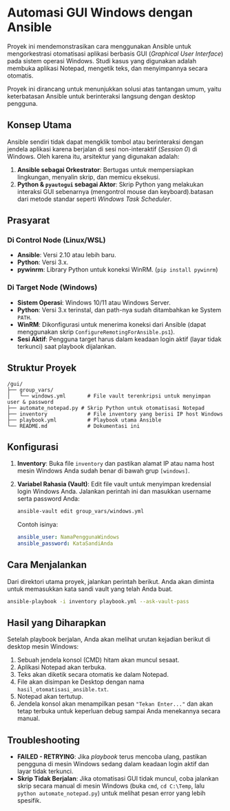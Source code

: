 # Automasi GUI Windows dengan Ansible

Proyek ini mendemonstrasikan cara menggunakan Ansible untuk mengorkestrasi otomatisasi aplikasi berbasis GUI (*Graphical User Interface*) pada sistem operasi Windows. Studi kasus yang digunakan adalah membuka aplikasi Notepad, mengetik teks, dan menyimpannya secara otomatis.

Proyek ini dirancang untuk menunjukkan solusi atas tantangan umum, yaitu keterbatasan Ansible untuk berinteraksi langsung dengan desktop pengguna.

## Konsep Utama

Ansible sendiri tidak dapat mengklik tombol atau berinteraksi dengan jendela aplikasi karena berjalan di sesi non-interaktif (*Session 0*) di Windows. Oleh karena itu, arsitektur yang digunakan adalah:

1.  **Ansible sebagai Orkestrator**: Bertugas untuk mempersiapkan lingkungan, menyalin skrip, dan memicu eksekusi.
2.  **Python & `pyautogui` sebagai Aktor**: Skrip Python yang melakukan interaksi GUI sebenarnya (mengontrol mouse dan keyboard).batasan dari metode standar seperti *Windows Task Scheduler*.

## Prasyarat

### Di Control Node (Linux/WSL)
* **Ansible**: Versi 2.10 atau lebih baru.
* **Python**: Versi 3.x.
* **pywinrm**: Library Python untuk koneksi WinRM. (`pip install pywinrm`)

### Di Target Node (Windows)
* **Sistem Operasi**: Windows 10/11 atau Windows Server.
* **Python**: Versi 3.x terinstal, dan path-nya sudah ditambahkan ke System `PATH`.
* **WinRM**: Dikonfigurasi untuk menerima koneksi dari Ansible (dapat menggunakan skrip `ConfigureRemotingForAnsible.ps1`).
* **Sesi Aktif**: Pengguna target harus dalam keadaan login aktif (layar tidak terkunci) saat playbook dijalankan.

## Struktur Proyek

```
/gui/
├── group_vars/
│   └── windows.yml       # File vault terenkripsi untuk menyimpan user & password
├── automate_notepad.py # Skrip Python untuk otomatisasi Notepad
├── inventory             # File inventory yang berisi IP host Windows
├── playbook.yml          # Playbook utama Ansible
└── README.md             # Dokumentasi ini
```

## Konfigurasi

1.  **Inventory**: Buka file `inventory` dan pastikan alamat IP atau nama host mesin Windows Anda sudah benar di bawah grup `[windows]`.

2.  **Variabel Rahasia (Vault)**: Edit file vault untuk menyimpan kredensial login Windows Anda. Jalankan perintah ini dan masukkan username serta password Anda:
    ```bash
    ansible-vault edit group_vars/windows.yml
    ```
    Contoh isinya:
    ```yaml
    ansible_user: NamaPenggunaWindows
    ansible_password: KataSandiAnda
    ```

## Cara Menjalankan

Dari direktori utama proyek, jalankan perintah berikut. Anda akan diminta untuk memasukkan kata sandi vault yang telah Anda buat.

```bash
ansible-playbook -i inventory playbook.yml --ask-vault-pass
```

## Hasil yang Diharapkan

Setelah playbook berjalan, Anda akan melihat urutan kejadian berikut di desktop mesin Windows:
1.  Sebuah jendela konsol (CMD) hitam akan muncul sesaat.
2.  Aplikasi Notepad akan terbuka.
3.  Teks akan diketik secara otomatis ke dalam Notepad.
4.  File akan disimpan ke Desktop dengan nama `hasil_otomatisasi_ansible.txt`.
5.  Notepad akan tertutup.
6.  Jendela konsol akan menampilkan pesan `"Tekan Enter..."` dan akan tetap terbuka untuk keperluan debug sampai Anda menekannya secara manual.

## Troubleshooting

* **FAILED - RETRYING**: Jika *playbook* terus mencoba ulang, pastikan pengguna di mesin Windows sedang dalam keadaan login aktif dan layar tidak terkunci.
* **Skrip Tidak Berjalan**: Jika otomatisasi GUI tidak muncul, coba jalankan skrip secara manual di mesin Windows (buka `cmd`, `cd C:\Temp`, lalu `python automate_notepad.py`) untuk melihat pesan error yang lebih spesifik.
